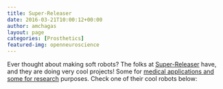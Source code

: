 ```yaml
---
title: Super-Releaser
date: 2016-03-21T10:00:12+00:00
author: amchagas
layout: page
categories: [Prosthetics]
featured-img: openneuroscience
---
```

Ever thought about making soft robots? The folks at [Super-Releaser](http://superreleaser.com/) have, and they are doing very cool projects! Some for [medical applications and some for research](http://superreleaser.com/project-profiles/) purposes. Check one of their cool robots below:

<div class="ytp-html5-clipboard">
  <span class="embed-youtube" style="text-align:center; display: block;"></span>
</div>
